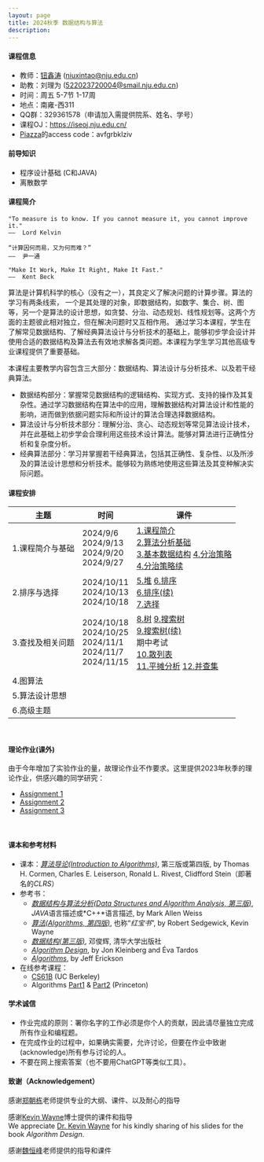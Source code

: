 ```yaml
---
layout: page
title: 2024秋季 数据结构与算法
description: 
---
```


#### 课程信息

- 教师：[钮鑫涛](https://niuxintao.github.io) (niuxintao@nju.edu.cn)
- 助教：刘理为 (522023720004@smail.nju.edu.cn)
- 时间：周五 5-7节 1-17周 
- 地点：南雍-西311
- QQ群：329361578（申请加入需提供院系、姓名、学号）
- 课程OJ：https://iseoj.nju.edu.cn/
- [Piazza](https://piazza.com/nju.edu.cn/fall2024/90311202)的access code：avfgrbklziv

#### 前导知识 

- 程序设计基础 (C和JAVA)
- 离散数学

#### 课程简介

```
"To measure is to know. If you cannot measure it, you cannot improve it."
——  Lord Kelvin

“计算因何而易，又为何而难？”
——  尹一通

"Make It Work, Make It Right, Make It Fast."
——  Kent Beck
```

算法是计算机科学的核心（没有之一），其良定义了解决问题的计算步骤。算法的学习有两条线索， 一个是其处理的对象，即数据结构，如数字、集合、树、图等，另一个是算法的设计思想，如贪婪、分治、动态规划、线性规划等。这两个方面的主题彼此相对独立，但在解决问题时又互相作用。 通过学习本课程，学生在了解常见数据结构、了解经典算法设计与分析技术的基础上，能够初步学会设计并使用合适的数据结构及算法去有效地求解各类问题。本课程为学生学习其他高级专业课程提供了重要基础。

本课程主要教学内容包含三大部分：数据结构、算法设计与分析技术、以及若干经典算法。

- 数据结构部分：掌握常见数据结构的逻辑结构、实现方式、支持的操作及其复杂性。通过学习数据结构在算法中的应用，理解数据结构对算法设计和性能的影响，进而做到依据问题实际和所设计的算法合理选择数据结构。
- 算法设计与分析技术部分：理解分治、贪心、动态规划等常见算法设计技术，并在此基础上初步学会合理利用这些技术设计算法。能够对算法进行正确性分析和复杂度分析。
- 经典算法部分：学习并掌握若干经典算法，包括其正确性、复杂性、以及所涉及的算法设计思想和分析技术。能够较为熟练地使用这些算法及其变种解决实际问题。


#### 课程安排

| 主题             | 时间                                                         | 课件                                                         |
| ---------------- | ------------------------------------------------------------ | ------------------------------------------------------------ |
| 1.课程简介与基础 | 2024/9/6<br />2024/9/13<br />2024/9/20<br />2024/9/27        | [1.课程简介](/assets/pdf/2024Fall-DS/1.课程简介.pdf)<br /> [2.算法分析基础](/assets/pdf/2024Fall-DS/2.算法分析基础.pdf)<br /> [3.基本数据结构](/assets/pdf/2024Fall-DS/3.基本数据结构.pdf)  [4.分治策略](/assets/pdf/2024Fall-DS/4.分治策略.pdf)<br /> [4.分治策略续](/assets/pdf/2024Fall-DS/4.分治策略续.pdf) |
| 2.排序与选择     | 2024/10/11<br />2024/10/13<br />2024/10/18                   | [5.堆](/assets/pdf/2024Fall-DS/5.堆.pdf) [6.排序](/assets/pdf/2024Fall-DS/6.排序.pdf)<br /> [6.排序(续)](/assets/pdf/2024Fall-DS/6.排序(续).pdf)<br /> [7.选择](/assets/pdf/2024Fall-DS/7.选择.pdf) |
| 3.查找及相关问题 | 2024/10/18<br />2024/10/25<br />2024/11/1<br />2024/11/7<br />2024/11/15 | [8.树](/assets/pdf/2024Fall-DS/8.树.pdf)  [9.搜索树](/assets/pdf/2024Fall-DS/9.搜索树.pdf)<br /> [9.搜索树(续)](/assets/pdf/2024Fall-DS/9.搜索树(续).pdf)<br />期中考试<br/>[10.散列表](/assets/pdf/2024Fall-DS/10.散列表.pdf)<br /> [11.平摊分析](/assets/pdf/2024Fall-DS/11.平摊分析.pdf)  [12.并查集](/assets/pdf/2024Fall-DS/12.并查集.pdf) |
| 4.图算法         |                                                              |                                                              |
| 5.算法设计思想   |                                                              |                                                              |
| 6.高级主题       |                                                              |                                                              |

<br>

#### 理论作业(课外)

由于今年增加了实验作业的量，故理论作业不作要求。这里提供2023年秋季的理论作业，供感兴趣的同学研究：

- [Assignment 1](/assets/pdf/2023Fall-DS/A1.pdf)
- [Assignment 2](/assets/pdf/2023Fall-DS/A2.pdf)
- [Assignment 3](/assets/pdf/2023Fall-DS/A3.pdf) 

<br/>

#### 课本和参考材料

- 课本：*[算法导论(Introduction to Algorithms)](http://mitpress.mit.edu/9780262046305/introduction-to-algorithms/)*, 第三版或第四版, by Thomas H. Cormen, Charles E. Leiserson, Ronald L. Rivest, Clidfford Stein（即著名的*CLRS*）
- 参考书：
  - *[数据结构与算法分析(Data Structures and Algorithm Analysis, 第三版)](http://users.cs.fiu.edu/~weiss/#dsaac++3)*, *JAVA*语言描述或*C++*语言描述, by Mark Allen Weiss
  - *[算法(Algorithms, 第四版)](https://algs4.cs.princeton.edu/home/)*, 也称“*红宝书*”, by Robert Sedgewick, Kevin Wayne
  - *[数据结构(第三版)](https://dsa.cs.tsinghua.edu.cn/~deng/ds/dsacpp/)*, 邓俊辉, 清华大学出版社
  - *[Algorithm Design](https://www.cs.princeton.edu/~wayne/kleinberg-tardos/)*, by Jon Kleinberg and Éva Tardos
  - *[Algorithms](https://jeffe.cs.illinois.edu/teaching/algorithms/)*, by Jeff Erickson
- 在线参考课程：
  - [CS61B](https://datastructur.es) (UC Berkeley)
  - Algorithms [Part1](https://www.coursera.org/learn/algorithms-part1) & [Part2](https://www.coursera.org/learn/algorithms-part2) (Princeton)

#### 学术诚信

- 作业完成的原则：署你名字的工作必须是你个人的贡献，因此请尽量独立完成所有作业和编程题。
- 在完成作业的过程中，如果确实需要，允许讨论，但要在作业中致谢(acknowledge)所有参与讨论的人。
- 不要在网上搜索答案（也不要用ChatGPT等类似工具）。

#### 致谢（Acknowledgement）

感谢[郑朝栋](https://chaodong.me)老师提供专业的大纲、课件、以及耐心的指导

感谢[Kevin Wayne](https://www.cs.princeton.edu/~wayne/contact/)博士提供的课件和指导<br>
We appreciate [Dr. Kevin Wayne](https://www.cs.princeton.edu/~wayne/contact/) for his kindly sharing of his slides for the book *Algorithm Design*.

感谢[魏恒峰](https://hengxin.github.io)老师提供的指导和课件